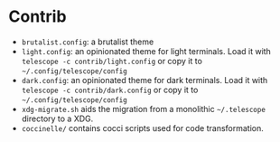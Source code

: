 # Contrib

 - `brutalist.config`: a brutalist theme
 - `light.config`: an opinionated theme for light terminals.  Load it
   with `telescope -c contrib/light.config` or copy it to
   `~/.config/telescope/config`
 - `dark.config`: an opinionated theme for dark terminals.  Load it
   with `telescope -c contrib/dark.config` or copy it to
   `~/.config/telescope/config`
 - `xdg-migrate.sh` aids the migration from a monolithic
   `~/.telescope` directory to a XDG.
 - `coccinelle/` contains cocci scripts used for code transformation.
